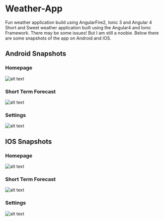 # Weather-App
Fun weather application build using AngularFire2, Ionic 3 and Angular 4
Short and Sweet weather application built using the Angular4 and Ionic Framework. There may be some issues! But I am still a noobie. Below there are some snapshots of the app on Android and IOS.

## Android Snapshots
### Homepage
![alt text](https://github.com/LLe27/Weather-App/blob/master/img/android_home.png)

### Short Term Forecast
![alt text](https://github.com/LLe27/Weather-App/blob/master/img/android_short_term.png)

### Settings
![alt text](https://github.com/LLe27/Weather-App/blob/master/img/android_settings.png)

## IOS Snapshots
### Homepage
![alt text](https://github.com/LLe27/Weather-App/blob/master/img/ios_home.png)

### Short Term Forecast
![alt text](https://github.com/LLe27/Weather-App/blob/master/img/ios_short_term.png)

### Settings
![alt text](https://github.com/LLe27/Weather-App/blob/master/img/ios_setting.png)
